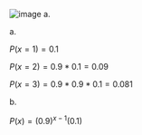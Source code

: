 ![image](https://github.com/user-attachments/assets/45fedaab-fd24-4afa-aa4b-70ee6262ebbb)
a.  

a.  

$P(x=1)=0.1$  

$P(x=2)=0.9*0.1 = 0.09$  

$P(x=3)=0.9* 0.9 *0.1 = 0.081$  


b.  

$P(x)=(0.9)^{x-1}(0.1)$  
